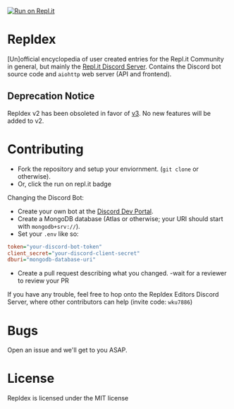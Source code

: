 [![Run on Repl.it](https://repl.it/badge/github/mat-1/ReplDex)](https://repl.it/github/mat-1/ReplDex)

# Repldex
\[Un\]official encyclopedia of user created entries for the Repl.it Community in general, but mainly the [Repl.it Discord Server](https://repl.it/discord). Contains the Discord bot source code and `aiohttp` web server (API and frontend).

## Deprecation Notice
Repldex v2 has been obsoleted in favor of [v3](https://github.com/repldex/Repldex/tree/v3). No new features will be added to v2.

# Contributing
- Fork the repository and setup your enviornment. (`git clone` or otherwise).
- Or, click the run on repl.it badge

Changing the Discord Bot:
- Create your own bot at the [Discord Dev Portal](https://discord.com/developers/docs).
- Create a MongoDB database (Atlas or otherwise; your URI should start with `mongodb+srv://`).
- Set your `.env` like so:

```ini
token="your-discord-bot-token"
client_secret="your-discord-client-secret"
dburi="mongodb-database-uri"
```
- Create a pull request describing what you changed.
-wait for a reviewer to review your PR

If you have any trouble, feel free to hop onto the Repldex Editors Discord Server, where other contributors can help (invite code: `wku7886`)

# Bugs
Open an issue and we'll get to you ASAP.

# License
Repldex is licensed under the MIT license
